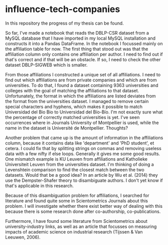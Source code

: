# influence-tech-companies

In this repository the progress of my thesis can be found.

So far, I've made a notebook that reads the DBLP-CSR dataset from a MySQL database that I have imported in my local MySQL installation and constructs it into a Pandas DataFrame.
In the notebook I focussed mainly on the affiliation table for now. The first thing that stood out was that the affiliation column only contains one affiliation per author. I need to find out if that's correct and if that will be an obstacle. If so, I need to check the other dataset DBLP-SIGWEB which is smaller.

From those affiliations I constructed a unique set of all affiliations. I need to find out which affiliations are from private companies and which are from universities. To do that, I found a dataset containing 9363 universities and colleges with the goal of matching the affiliations to that dataset. Unfortunately, the format in which the affiliations are listed deviates from the format from the universities dataset. I managed to remove certain special characters and hyphens, which makes it possible to match Universidad del Bio Bio to Universidad del Bío-Bío. I'm not exactly sure what the percentage of correctly matched universities is yet. I've seen occurrences where in Journals University of Montpellier is used, while the name in the dataset is Université de Montpellier. Thoughts?

Another problem that came up is the amount of information in the affiliations column, because it contains data like 'department' and 'PhD student', et cetera.
I could fix that by splitting strings on commas and removing useless data with a few nifty if else loops. Generally it gives me some good results.
One mismatch example is KU Leuven from affiliations and Katholieke Universiteit Leuven from the universities dataset. I'm thinking of doing a Levenshtein comparison to find the closest match between the two datasets. Would that be a good idea? In an article by Wu et al. (2014) they use the Dempster-Shafer theory to disambiguate authors. I don't yet know if that's applicable in this research.

Because of this disambiguation problem for affiliations, I searched for literature and found quite some in Scientometrics Journals about this problem. I will investigate whether there exist better way of dealing with this because there is some research done after co-authorship, co-publications.

Furthermore, I have found some literature from Scientometrics about university-industry links, as well as an article that focusses on measuring impacts of academic science on industrial research (Tijssen & Van Leeuwen, 2006).
